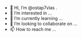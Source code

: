 - 👋 Hi, I’m @ostap7vlas .
- 👀 I’m interested in ...
- 🌱 I’m currently learning ...
- 💞️ I’m looking to collaborate on ...
- 📫 How to reach me ...

<!---
ostap7vlas/ostap7vlas is a ✨ special ✨ repository because its `README.md` (this file) appears on your GitHub profile.
You can click the Preview link to take a look at your changes.
--->
